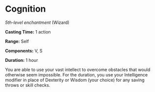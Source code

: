 # Cognition
*5th-level enchantment* (Wizard)

**Casting Time:** 1 action

**Range:** Self

**Components:** V, S

**Duration:** 1 hour

You are able to use your vast intellect to overcome obstacles that would otherwise seem impossible. For the duration, you use your Intelligence modifier in place of Dexterity or Wisdom (your choice) for any saving throws or skill checks.
